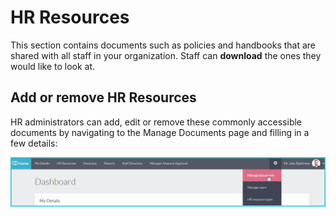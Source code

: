 HR Resources
==========

This section contains documents such as policies and handbooks that are shared with all staff in your organization. Staff can **download** the ones they would like to look at. 

Add or remove HR Resources 
------------------------

HR administrators can add, edit or remove these commonly accessible documents by navigating to the Manage Documents page and filling in a few details:

![image](../img/my-details.png)

